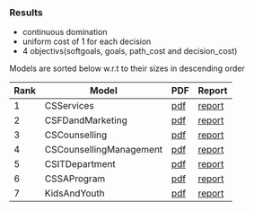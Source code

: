 ### Results
- continuous domination
- uniform cost of 1 for each decision
- 4 objectivs(softgoals, goals, path_cost and decision_cost)

Models are sorted below w.r.t to their sizes in descending order

| Rank | Model | PDF |Report |
|------|-------|-----|-------|
| 1|CSServices| [pdf](../../../GMRepo/pdfs/CSServices.pdf)|[report](CSServices.md)|
| 2|CSFDandMarketing| [pdf](../../../GMRepo/pdfs/CSFDandMarketing.pdf)|[report](CSFDandMarketing.md)|
| 3|CSCounselling| [pdf](../../../GMRepo/pdfs/CSCounselling.pdf)|[report](CSCounselling.md)|
| 4|CSCounsellingManagement| [pdf](../../../GMRepo/pdfs/CSCounsellingManagement.pdf)|[report](CSCounsellingManagement.md)|
| 5|CSITDepartment| [pdf](../../../GMRepo/pdfs/CSITDepartment.pdf)|[report](CSITDepartment.md)|
| 6|CSSAProgram| [pdf](../../../GMRepo/pdfs/CSSAProgram.pdf)|[report](CSSAProgram.md)|
| 7|KidsAndYouth| [pdf](../../../GMRepo/pdfs/KidsAndYouth.pdf)|[report](KidsAndYouth.md)|

